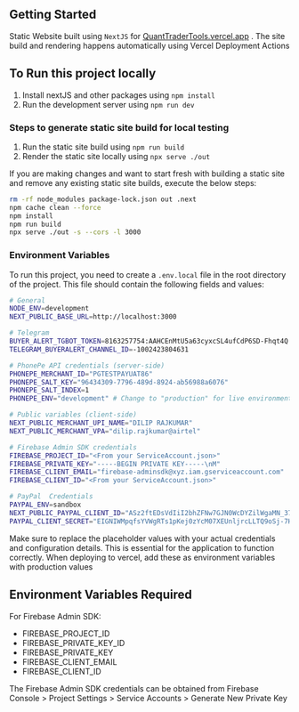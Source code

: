 ## Getting Started
Static Website built using `NextJS` for [QuantTraderTools.vercel.app]( https://quanttradertools.vercel.app/ ) . The site build and rendering happens automatically using Vercel Deployment Actions<br>

## To Run this project locally
1. Install nextJS and other packages using `npm install`
2. Run the development server using `npm run dev`

### Steps to generate static site build for local testing
1. Run the static site build using `npm run build`
2. Render the static site locally using `npx serve ./out`

If you are making changes and want to start fresh with building a static site and remove any existing static site builds, execute the below steps:
```bash
rm -rf node_modules package-lock.json out .next
npm cache clean --force
npm install
npm run build
npx serve ./out -s --cors -l 3000
```

### Environment Variables

To run this project, you need to create a `.env.local` file in the root directory of the project. This file should contain the following fields and values:

```bash
# General
NODE_ENV=development
NEXT_PUBLIC_BASE_URL=http://localhost:3000

# Telegram
BUYER_ALERT_TGBOT_TOKEN=8163257754:AAHCEnMtU5a63cyxcSL4ufCdP6SD-Fhqt4Q
TELEGRAM_BUYERALERT_CHANNEL_ID=-1002423804631

# PhonePe API credentials (server-side)
PHONEPE_MERCHANT_ID="PGTESTPAYUAT86"
PHONEPE_SALT_KEY="96434309-7796-489d-8924-ab56988a6076"
PHONEPE_SALT_INDEX=1
PHONEPE_ENV="development" # Change to "production" for live environment

# Public variables (client-side)
NEXT_PUBLIC_MERCHANT_UPI_NAME="DILIP RAJKUMAR"
NEXT_PUBLIC_MERCHANT_VPA="dilip.rajkumar@airtel"

# Firebase Admin SDK credentials
FIREBASE_PROJECT_ID="<From your ServiceAccount.json>"
FIREBASE_PRIVATE_KEY="-----BEGIN PRIVATE KEY-----\nM"
FIREBASE_CLIENT_EMAIL="firebase-adminsdk@xyz.iam.gserviceaccount.com"
FIREBASE_CLIENT_ID="<From your ServiceAccount.json>"

# PayPal  Credentials
PAYPAL_ENV=sandbox
NEXT_PUBLIC_PAYPAL_CLIENT_ID="ASz2ftEDsVdIiI2bhZFNw7GJN0WcDYZilWgaMN_37uwx81WlzQX_ironnR22HkmMINRgVNhN0799EH-q"
PAYPAL_CLIENT_SECRET="EIGNIWMpqfsYVWgRTs1pKej0zYcM07XEUnljrcLLTQ9oSj-7HmDv28gYUY0LEE_cQsXDvnP9mh1FbhYj"
```

Make sure to replace the placeholder values with your actual credentials and configuration details. This is essential for the application to function correctly. When deploying to vercel, add these as environment variables with production values

## Environment Variables Required

For Firebase Admin SDK:
- FIREBASE_PROJECT_ID
- FIREBASE_PRIVATE_KEY_ID
- FIREBASE_PRIVATE_KEY
- FIREBASE_CLIENT_EMAIL
- FIREBASE_CLIENT_ID

The Firebase Admin SDK credentials can be obtained from Firebase Console > Project Settings > Service Accounts > Generate New Private Key